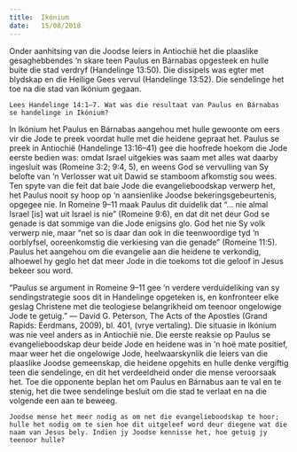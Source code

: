 ```yaml
---
title:  Ikónium
date:   15/08/2018
---
```


Onder aanhitsing van die Joodse leiers in Antiochië het die plaaslike gesaghebbendes ‘n skare teen Paulus en Bárnabas opgesteek en hulle buite die stad verdryf (Handelinge 13:50). Die dissipels was egter met blydskap en die Heilige Gees vervul (Handelinge 13:52). Die sendelinge het toe na die stad van Ikónium gegaan.

`Lees Handelinge 14:1–7. Wat was die resultaat van Paulus en Bárnabas se handelinge in Ikónium?`

In Ikónium het Paulus en Bárnabas aangehou met hulle gewoonte om eers vir die Jode te preek voordat hulle met die heidene gepraat het. Paulus se preek in Antiochië (Handelinge 13:16–41) gee die hoofrede hoekom die Jode eerste bedien was: omdat Israel uitgekies was saam met alles wat daarby ingesluit was (Romeine 3:2; 9:4, 5), en weens God se vervulling van Sy belofte van ‘n Verlosser wat uit Dawid se stamboom afkomstig sou wees. Ten spyte van die feit dat baie Jode die evangelieboodskap verwerp het, het Paulus nooit sy hoop op ‘n aansienlike Joodse bekeringsgebeurtenis, opgegee nie. In Romeine 9–11 maak Paulus dit duidelik dat “... nie almal Israel [is] wat uit Israel is nie” (Romeine 9:6), en dat dit net deur God se genade is dat sommige van die Jode enigsins glo. God het nie Sy volk verwerp nie, maar “net so is daar dan ook in die teenwoordige tyd ‘n oorblyfsel, ooreenkomstig die verkiesing van die genade” (Romeine 11:5). Paulus het aangehou om die evangelie aan die heidene te verkondig, alhoewel hy geglo het dat meer Jode in die toekoms tot die geloof in Jesus bekeer sou word.

“Paulus se argument in Romeine 9–11 gee ‘n verdere verduideliking van sy sendingstrategie soos dit in Handelinge opgeteken is, en konfronteer elke geslag Christene met die teologiese belangrikheid om teenoor ongelowige Jode te getuig.” — David G. Peterson, The Acts of the Apostles (Grand Rapids: Eerdmans, 2009), bl. 401, (vrye vertaling). Die situasie in Ikónium was nie veel anders as in Antiochië nie. Die eerste reaksie op Paulus se evangelieboodskap deur beide Jode en heidene was in ‘n hoë mate positief, maar weer het die ongelowige Jode, heelwaarskynlik die leiers van die plaaslike Joodse gemeenskap, die heidene opgehits en hulle denke vergiftig teen die sendelinge, en dit het verdeeldheid onder die mense veroorsaak het. Toe die opponente beplan het om Paulus en Bárnabus aan te val en te stenig, het die twee sendelinge besluit om die stad te verlaat en na die volgende een aan te beweeg.

`Joodse mense het meer nodig as om net die evangelieboodskap te hoor; hulle het nodig om te sien hoe dit uitgeleef word deur diegene wat die naam van Jesus bely. Indien jy Joodse kennisse het, hoe getuig jy teenoor hulle?`